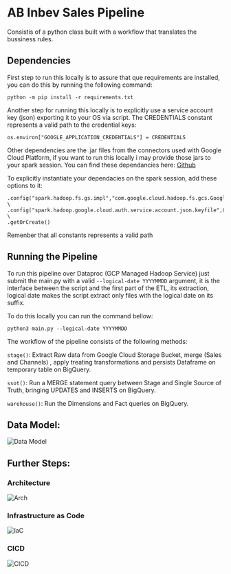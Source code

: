 
# AB Inbev Sales Pipeline

Consistis of a python class built with a workflow that translates the bussiness rules.

## Dependencies

First step to run this locally is to assure that que requirements are installed, you can do this by running the following command: 

```python -m pip install -r requirements.txt```

Another step for running this locally is to explicitly use a service account key (json) exporting it to your OS via script.
The CREDENTIALS constant represents a valid path to the credential keys: 

```os.environ["GOOGLE_APPLICATION_CREDENTIALS"] = CREDENTIALS```

Other dependencies are the .jar files from the connectors used with Google Cloud Platform, if you want to run this locally i may provide those jars to your spark session. You can find these dependancies here: [Github](https://github.com/GoogleCloudDataproc)

To explicitly instantiate your dependacies on the spark session, add these options to it:

```.config("spark.jars",f"{JARS_PATH}/{BIG_QUERY_JAR},{JARS_PATH}/{GCS_JAR}") \
.config("spark.hadoop.fs.gs.impl","com.google.cloud.hadoop.fs.gcs.GoogleHadoopFileSystem") \
.config("spark.hadoop.google.cloud.auth.service.account.json.keyfile",CREDENTIALS) \
.getOrCreate()
```

Remenber that all constants represents a valid path

## Running the Pipeline

To run this pipeline over Dataproc (GCP Managed Hadoop Service) just submit the main.py with a valid  ```--logical-date YYYYMMDD``` argument, it is the interface between the script and the first part of the ETL, its extraction, logical date makes the script extract only files with the logical date on its suffix. 

To do this locally you can run the command bellow: 

```python3 main.py --logical-date YYYYMMDD```

The workflow of the pipeline consists of the following methods: 

```stage()```: Extract Raw data from Google Cloud Storage Bucket, merge (Sales and Channels) , apply treating transformations and persists Dataframe on temporary table on BigQuery.

```ssot()```: Run a MERGE statement query between Stage and Single Source of Truth, bringing UPDATES and INSERTS on BigQuery.

```warehouse()```: Run the Dimensions and Fact queries on BigQuery.

## Data Model:

![Data Model](img/Data%20Model.png)

## Further Steps: 

### Architecture

![Arch](img/Arch.png)

### Infrastructure as Code 

![IaC](img/IaC.png)

### CICD

![CICD](img/CICD.png)
